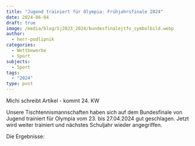 ```yaml
---
title: "Jugend trainiert für Olympia: Frühjahrsfinale 2024"
date: 2024-06-04
draft: true
image: /media/blog/Sj2023_2024/bundesfinalejtfo_symbolbild.webp
author:
  - herr-podlipnik
categories:
  - Wettbewerbe
  - Sport
subjects:
  - Sport
tags:
  - "2024"
type: post
---
```

Michi schreibt Artikel - kommt 24. KW









Unsere Tischtennismannschaften haben sich auf dem Bundesfinale von Jugend trainiert für Olympia vom 23. bis 27.04.2024 gut geschlagen. Jetzt wird weiter trainiert und nächstes Schuljahr wieder angegriffen.

Die Ergebnisse:
